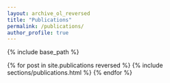 ```yaml
---
layout: archive_ol_reversed
title: "Publications"
permalink: /publications/
author_profile: true
---
```


{% include base_path %}

{% for post in site.publications reversed %}
  {% include sections/publications.html %}
{% endfor %}
